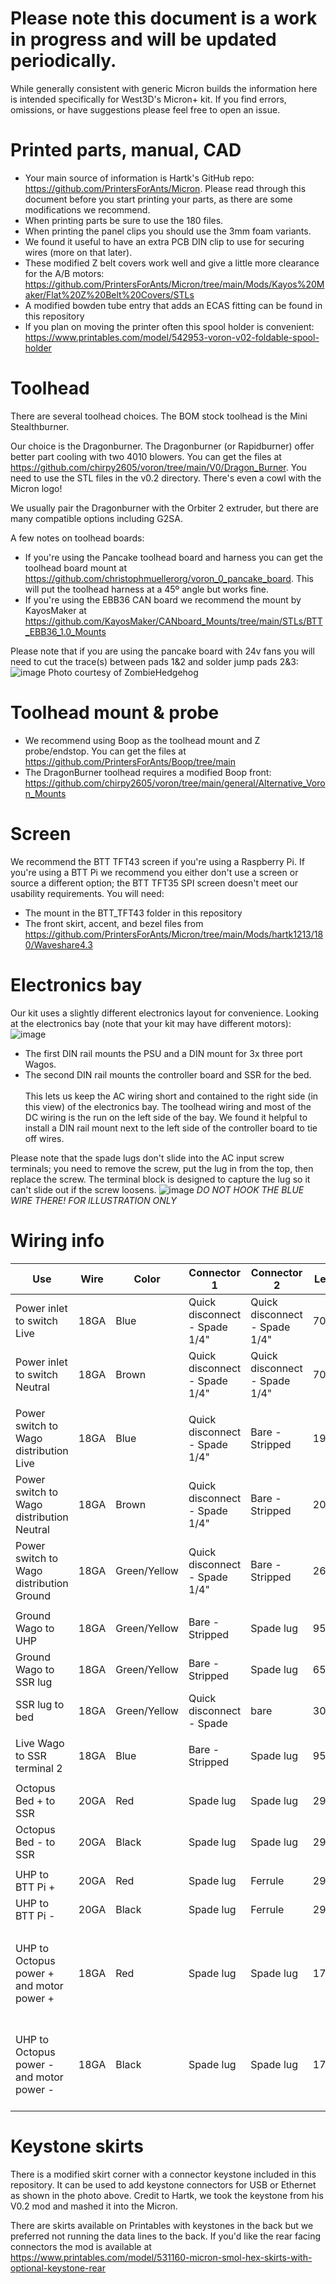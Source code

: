 # **Please note this document is a work in progress and will be updated periodically.**
While generally consistent with generic Micron builds the information here is intended specifically for West3D's Micron+ kit. If you find errors, omissions, or have suggestions please feel free to open an issue.

# Printed parts, manual, CAD
- Your main source of information is Hartk's GitHub repo: https://github.com/PrintersForAnts/Micron. Please read through this document before you start printing your parts, as there are some modifications we recommend.
- When printing parts be sure to use the 180 files.
- When printing the panel clips you should use the 3mm foam variants.
- We found it useful to have an extra PCB DIN clip to use for securing wires (more on that later).
- These modified Z belt covers work well and give a little more clearance for the A/B motors: https://github.com/PrintersForAnts/Micron/tree/main/Mods/Kayos%20Maker/Flat%20Z%20Belt%20Covers/STLs
- A modified bowden tube entry that adds an ECAS fitting can be found in this repository
- If you plan on moving the printer often this spool holder is convenient: https://www.printables.com/model/542953-voron-v02-foldable-spool-holder
# Toolhead
There are several toolhead choices. The BOM stock toolhead is the Mini Stealthburner.

Our choice is the Dragonburner. The Dragonburner (or Rapidburner) offer better part cooling with two 4010 blowers. You can get the files at https://github.com/chirpy2605/voron/tree/main/V0/Dragon_Burner. You need to use the STL files in the v0.2 directory. There's even a cowl with the Micron logo!

We usually pair the Dragonburner with the Orbiter 2 extruder, but there are many compatible options including G2SA.

A few notes on toolhead boards:
- If you're using the Pancake toolhead board and harness you can get the toolhead board mount at https://github.com/christophmuellerorg/voron_0_pancake_board. This will put the toolhead harness at a 45º angle but works fine.
- If you're using the EBB36 CAN board we recommend the mount by KayosMaker at https://github.com/KayosMaker/CANboard_Mounts/tree/main/STLs/BTT_EBB36_1.0_Mounts

Please note that if you are using the pancake board with 24v fans you will need to cut the trace(s) between pads 1&2 and solder jump pads 2&3:
![image](images/image_002.jpg)
Photo courtesy of ZombieHedgehog
# Toolhead mount & probe
- We recommend using Boop as the toolhead mount and Z probe/endstop. You can get the files at https://github.com/PrintersForAnts/Boop/tree/main
- The DragonBurner toolhead requires a modified Boop front: https://github.com/chirpy2605/voron/tree/main/general/Alternative_Voron_Mounts

# Screen
We recommend the BTT TFT43 screen if you're using a Raspberry Pi. If you're using a BTT Pi we recommend you either don't use a screen or source a different option; the BTT TFT35 SPI screen doesn't meet our usability requirements. You will need:
- The mount in the BTT_TFT43 folder in this repository
- The front skirt, accent, and bezel files from https://github.com/PrintersForAnts/Micron/tree/main/Mods/hartk1213/180/Waveshare4.3

# Electronics bay
Our kit uses a slightly different electronics layout for convenience. Looking at the electronics bay (note that your kit may have different motors):
![image](images/image_001.jpg)
- The first DIN rail mounts the PSU and a DIN mount for 3x three port Wagos.
- The second DIN rail mounts the controller board and SSR for the bed.
<br><br>This lets us keep the AC wiring short and contained to the right side (in this view) of the electronics bay. The toolhead wiring and most of the DC wiring is the run on the left side of the bay. We found it helpful to install a DIN rail mount next to the left side of the controller board to tie off wires.

Please note that the spade lugs don't slide into the AC input screw terminals; you need to remove the screw, put the lug in from the top, then replace the screw. The terminal block is designed to capture the lug so it can't slide out if the screw loosens.
![image](images/image_003.jpg)
*DO NOT HOOK THE BLUE WIRE THERE! FOR ILLUSTRATION ONLY*

# Wiring info
|Use|Wire|Color|Connector 1|Connector 2|Length|Notes|
|---|---|---|---|---|---|---|
|Power inlet to switch Live|18GA|Blue|Quick disconnect - Spade 1/4"|Quick disconnect - Spade 1/4"|70mm||
|Power inlet to switch Neutral|18GA|Brown|Quick disconnect - Spade 1/4"|Quick disconnect - Spade 1/4"|70mm||
||||||||
|Power switch to Wago distribution Live|18GA|Blue|Quick disconnect - Spade 1/4"|Bare - Stripped|190mm||
|Power switch to Wago distribution Neutral|18GA|Brown|Quick disconnect - Spade 1/4"|Bare - Stripped|200mm||
|Power switch to Wago distribution Ground|18GA|Green/Yellow|Quick disconnect - Spade 1/4"|Bare - Stripped|260mm||
||||||||
|Ground Wago to UHP|18GA|Green/Yellow|Bare - Stripped|Spade lug|95mm||
|Ground Wago to SSR lug|18GA|Green/Yellow|Bare - Stripped|Spade lug|65mm||
|SSR lug to bed|18GA|Green/Yellow|Quick disconnect - Spade|bare|300mm||
||||||||
|Live Wago to SSR terminal 2|18GA|Blue|Bare - Stripped|Spade lug|95mm||
||||||||
|Octopus Bed + to SSR|20GA|Red|Spade lug|Spade lug|290mm||
|Octopus Bed - to SSR|20GA|Black|Spade lug|Spade lug|290mm||
||||||||
|UHP to BTT Pi +|20GA|Red|Spade lug|Ferrule|290mm||
|UHP to BTT Pi -|20GA|Black|Spade lug|Ferrule|290mm||
||||||||
|UHP to Octopus power + and motor power +|18GA|Red|Spade lug|Spade lug|170mm|Y cable, 50mm to second spade lug|
|UHP to Octopus power - and motor power -|18GA|Black|Spade lug|Spade lug|170mm|Y cable, 50mm to second spade lug|

# Keystone skirts
There is a modified skirt corner with a connector keystone included in this repository. It can be used to add keystone connectors for USB or Ethernet as shown in the photo above. Credit to Hartk, we took the keystone from his V0.2 mod and mashed it into the Micron.

There are skirts available on Printables with keystones in the back but we preferred not running the data lines to the back. If you'd like the rear facing connectors the mod is available at https://www.printables.com/model/531160-micron-smol-hex-skirts-with-optional-keystone-rear
